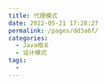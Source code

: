 ```yaml
---
title: 代理模式
date: 2022-05-21 17:28:27
permalink: /pages/dd3a6f/
categories:
  - Java相关
  - 设计模式
tags:
  - 
---
```


